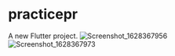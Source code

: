 # practicepr

A new Flutter project.
![Screenshot_1628367956](https://user-images.githubusercontent.com/75325970/128613081-9acc21af-8f10-45e4-b238-36b65e799a8d.png)
![Screenshot_1628367973](https://user-images.githubusercontent.com/75325970/128613083-a5cec165-8504-4a6e-993f-06211b62a78c.png)
